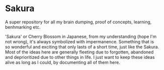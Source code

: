 # Sakura
A super repository for all my brain dumping, proof of concepts, learning, benhmarking etc.


'Sakura' or Cherry Blossom in Japanese, from my understanding (hope I'm not wrong), it's always symbolized with impermanence. Something that is so wonderful and exciting that only lasts of a short time, just like the Sakura. Most of the ideas here are generally fleeting due to forgotten, abandoned and deprioritized due to other things in life. I just want to keep these ideas alive as long as I could, by documenting all of them here.
